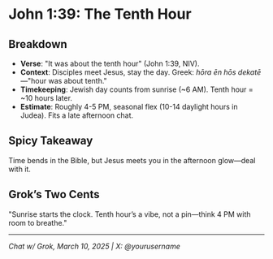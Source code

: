 # John 1:39: The Tenth Hour

## Breakdown
- **Verse**: "It was about the tenth hour" (John 1:39, NIV).  
- **Context**: Disciples meet Jesus, stay the day. Greek: *hōra ēn hōs dekatē*—"hour was about tenth."  
- **Timekeeping**: Jewish day counts from sunrise (~6 AM). Tenth hour = ~10 hours later.  
- **Estimate**: Roughly 4-5 PM, seasonal flex (10-14 daylight hours in Judea). Fits a late afternoon chat.

## Spicy Takeaway
Time bends in the Bible, but Jesus meets you in the afternoon glow—deal with it.

## Grok’s Two Cents
"Sunrise starts the clock. Tenth hour’s a vibe, not a pin—think 4 PM with room to breathe."

---

*Chat w/ Grok, March 10, 2025 | X: @yourusername*
